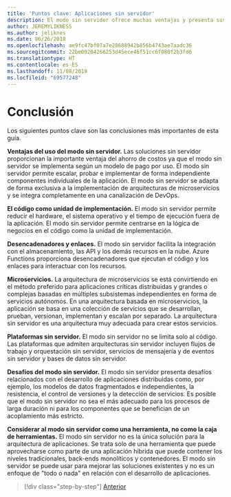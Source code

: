 ```yaml
---
title: 'Puntos clave: Aplicaciones sin servidor'
description: El modo sin servidor ofrece muchas ventajas y presenta sus propios desafíos. Un resumen de los puntos clave de esta guía.
author: JEREMYLIKNESS
ms.author: jeliknes
ms.date: 06/26/2018
ms.openlocfilehash: ae9fc47bf07a7e28688942b856b4743ae7aadc36
ms.sourcegitcommit: 22be09204266253d45ece46f51cc6f080f2b3fd6
ms.translationtype: HT
ms.contentlocale: es-ES
ms.lasthandoff: 11/08/2019
ms.locfileid: "69577248"
---
```

# <a name="conclusion"></a>Conclusión

Los siguientes puntos clave son las conclusiones más importantes de esta guía.

**Ventajas del uso del modo sin servidor.** Las soluciones sin servidor proporcionan la importante ventaja del ahorro de costos ya que el modo sin servidor se implementa según un modelo de pago por uso. El modo sin servidor permite escalar, probar e implementar de forma independiente componentes individuales de la aplicación. El modo sin servidor se adapta de forma exclusiva a la implementación de arquitecturas de microservicios y se integra completamente en una canalización de DevOps.

**El código como unidad de implementación.** El modo sin servidor permite reducir el hardware, el sistema operativo y el tiempo de ejecución fuera de la aplicación. El modo sin servidor permite centrarse en la lógica de negocios en el código como la unidad de implementación.

**Desencadenadores y enlaces.** El modo sin servidor facilita la integración con el almacenamiento, las API y los demás recursos en la nube. Azure Functions proporciona desencadenadores que ejecutan el código y los enlaces para interactuar con los recursos.

**Microservicios.** La arquitectura de microservicios se está convirtiendo en el método preferido para aplicaciones críticas distribuidas y grandes o complejas basadas en múltiples subsistemas independientes en forma de servicios autónomos. En una arquitectura basada en microservicios, la aplicación se basa en una colección de servicios que se desarrollan, prueban, versionan, implementan y escalan por separado. La arquitectura sin servidor es una arquitectura muy adecuada para crear estos servicios.

**Plataformas sin servidor.** El modo sin servidor no se limita solo al código. Las plataformas que admiten arquitecturas sin servidor incluyen flujos de trabajo y orquestación sin servidor, servicios de mensajería y de eventos sin servidor y bases de datos sin servidor.

**Desafíos del modo sin servidor.** El modo sin servidor presenta desafíos relacionados con el desarrollo de aplicaciones distribuidas como, por ejemplo, los modelos de datos fragmentados e independientes, la resistencia, el control de versiones y la detección de servicios. Es posible que el modo sin servidor no sea el más adecuado para los procesos de larga duración ni para los componentes que se benefician de un acoplamiento más estricto.

**Considerar al modo sin servidor como una herramienta, no como la caja de herramientas.** El modo sin servidor no es la única solución para la arquitectura de aplicaciones. Se trata solo de una herramienta que puede aprovecharse como parte de una aplicación híbrida que puede contener los niveles tradicionales, back-ends monolíticos y contenedores. El modo sin servidor se puede usar para mejorar las soluciones existentes y no es un enfoque de "todo o nada" en relación con el desarrollo de aplicaciones.

>[!div class="step-by-step"]
>[Anterior](serverless-business-scenarios.md)
